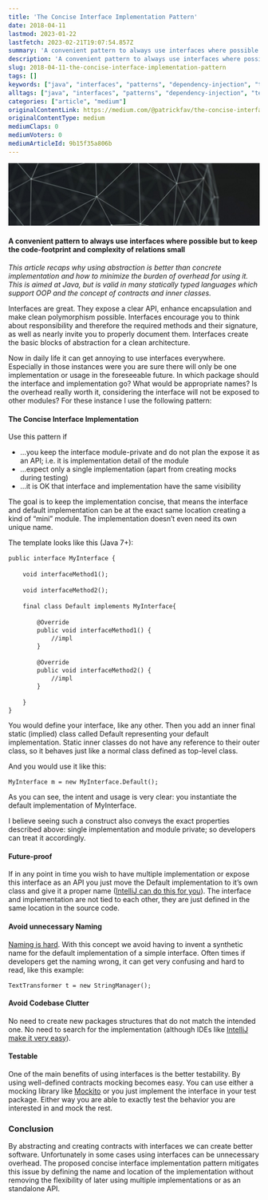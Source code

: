 ```yaml
---
title: 'The Concise Interface Implementation Pattern'
date: 2018-04-11
lastmod: 2023-01-22
lastfetch: 2023-02-21T19:07:54.857Z
summary: 'A convenient pattern to always use interfaces where possible but to keep the code-footprint and complexity of relations small'
description: 'A convenient pattern to always use interfaces where possible but to keep the code-footprint and complexity of relations small'
slug: 2018-04-11-the-concise-interface-implementation-pattern
tags: []
keywords: ["java", "interfaces", "patterns", "dependency-injection", "testing"]
alltags: ["java", "interfaces", "patterns", "dependency-injection", "testing", "medium"]
categories: ["article", "medium"]
originalContentLink: https://medium.com/@patrickfav/the-concise-interface-implementation-pattern-9b15f35a806b
originalContentType: medium
mediumClaps: 0
mediumVoters: 0
mediumArticleId: 9b15f35a806b
---
```

![](article_19e386ffa7c7e9d1c5267b3a.jpeg)

#### A convenient pattern to always use interfaces where possible but to keep the code-footprint and complexity of relations small

_This article recaps why using abstraction is better than concrete implementation and how to minimize the burden of overhead for using it. This is aimed at Java, but is valid in many statically typed languages which support OOP and the concept of contracts and inner classes._

Interfaces are great. They expose a clear API, enhance encapsulation and make clean polymorphism possible. Interfaces encourage you to think about responsibility and therefore the required methods and their signature, as well as nearly invite you to properly document them. Interfaces create the basic blocks of abstraction for a clean architecture.

Now in daily life it can get annoying to use interfaces everywhere. Especially in those instances were you are sure there will only be one implementation or usage in the foreseeable future. In which package should the interface and implementation go? What would be appropriate names? Is the overhead really worth it, considering the interface will not be exposed to other modules? For these instance I use the following pattern:

#### The Concise Interface Implementation

Use this pattern if

*   …you keep the interface module-private and do not plan the expose it as an API; i.e. it is implementation detail of the module
*   …expect only a single implementation (apart from creating mocks during testing)
*   …it is OK that interface and implementation have the same visibility

The goal is to keep the implementation concise, that means the interface and default implementation can be at the exact same location creating a kind of “mini” module. The implementation doesn’t even need its own unique name.

The template looks like this (Java 7+):

```
public interface MyInterface {

    void interfaceMethod1();  
  
    void interfaceMethod2();

    final class Default implements MyInterface{

        @Override  
        public void interfaceMethod1() {  
            //impl  
        }

        @Override  
        public void interfaceMethod2() {  
            //impl  
        }

    }  
}
```

You would define your interface, like any other. Then you add an inner final static (implied) class called Default representing your default implementation. Static inner classes do not have any reference to their outer class, so it behaves just like a normal class defined as top-level class.

And you would use it like this:

```
MyInterface m = new MyInterface.Default();
```

As you can see, the intent and usage is very clear: you instantiate the default implementation of MyInterface.

I believe seeing such a construct also conveys the exact properties described above: single implementation and module private; so developers can treat it accordingly.

#### Future-proof

If in any point in time you wish to have multiple implementation or expose this interface as an API you just move the Default implementation to it’s own class and give it a proper name ([IntelliJ can do this for you](https://www.jetbrains.com/help/idea/move-inner-to-upper-level-dialog-for-java.html)). The interface and implementation are not tied to each other, they are just defined in the same location in the source code.

#### Avoid unnecessary Naming

[Naming is hard](https://martinfowler.com/bliki/TwoHardThings.html). With this concept we avoid having to invent a synthetic name for the default implementation of a simple interface. Often times if developers get the naming wrong, it can get very confusing and hard to read, like this example:

```
TextTransformer t = new StringManager();
```

#### Avoid Codebase Clutter

No need to create new packages structures that do not match the intended one. No need to search for the implementation (although IDEs like [IntelliJ make it very easy](https://www.jetbrains.com/help/idea/navigating-to-super-method-or-implementation.html)).

#### Testable

One of the main benefits of using interfaces is the better testability. By using well-defined contracts mocking becomes easy. You can use either a mocking library like [Mockito](http://site.mockito.org/) or you just implement the interface in your test package. Either way you are able to exactly test the behavior you are interested in and mock the rest.

### Conclusion

By abstracting and creating contracts with interfaces we can create better software. Unfortunately in some cases using interfaces can be unnecessary overhead. The proposed concise interface implementation pattern mitigates this issue by defining the name and location of the implementation without removing the flexibility of later using multiple implementations or as an standalone API.


